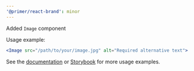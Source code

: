 ```yaml
---
'@primer/react-brand': minor
---
```


Added `Image` component

Usage example:

```jsx
<Image src="/path/to/your/image.jpg" alt="Required alternative text">
```

See the [documentation](https://primer.style/brand/components/Image) or [Storybook](https://primer.style/brand/storybook/?path=/story/components-image--playground) for more usage examples.
